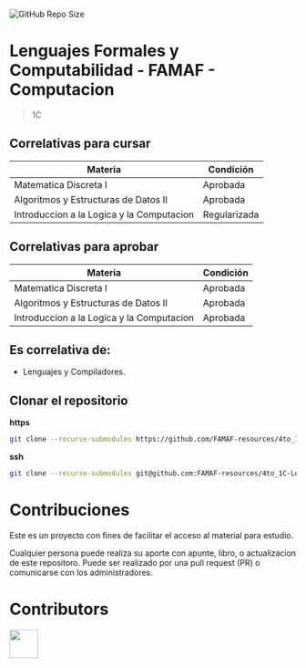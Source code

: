 ![GitHub Repo Size](https://img.shields.io/github/repo-size/4to_1C-LenguajesFormales_y_Computabilidad-FAMAF)

# Lenguajes Formales y Computabilidad - FAMAF - Computacion

> 1C

## Correlativas para **cursar**

| Materia               | Condición    |
| --------------------- | ------------ |
| Matematica Discreta I   | Aprobada     |
| Algoritmos y Estructuras de Datos II   | Aprobada     |
| Introduccion a la Logica y la Computacion   | Regularizada     |

## Correlativas para **aprobar**

| Materia               | Condición    |
| --------------------- | ------------ |
| Matematica Discreta I   | Aprobada     |
| Algoritmos y Estructuras de Datos II   | Aprobada     |
| Introduccion a la Logica y la Computacion   | Aprobada     |

## Es correlativa de:

- Lenguajes y Compiladores.

## Clonar el repositorio

**https**

```bash
git clone --recurse-submodules https://github.com/FAMAF-resources/4to_1C-LenguajesFormales_y_Computabilidad-FAMAF.git
```

**ssh**

```bash
git clone --recurse-submodules git@github.com:FAMAF-resources/4to_1C-LenguajesFormales_y_Computabilidad-FAMAF.git
```

# Contribuciones

Este es un proyecto con fines de facilitar el acceso al material para estudio.

Cualquier persona puede realiza su aporte con apunte, libro, o actualizacion de este repositoro. Puede ser realizado por una pull request (PR) o comunicarse con los administradores.

# Contributors
<a href="https://github.com/4to_1C-LenguajesFormales_y_Computabilidad-FAMAF/graphs/contributors">
  <img src="https://contrib.rocks/image?repo=4to_1C-LenguajesFormales_y_Computabilidad-FAMAF" height=50/>
</a>
